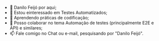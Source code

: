 - 👋 Danilo Feijó por aqui;
- 👀 Estou einteressado em Testes Automatizados;
- 🌱 Aprendendo práticas de codificação;
- 💞️ Posso colaborar no tema Automação de testes (principalmente E2E e API) e similares;
- 📫 Fale comigo no Chat ou e-mail, pesquisando por "Danilo Feijó".

<!---
danilofeijo-sl/danilofeijo-sl is a ✨ special ✨ repository because its `README.md` (this file) appears on your GitHub profile.
You can click the Preview link to take a look at your changes.
--->
